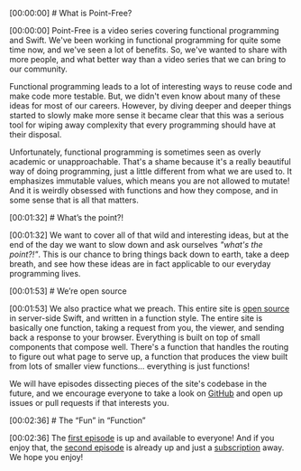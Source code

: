 [00:00:00] # What is Point-Free?

[00:00:00] Point-Free is a video series covering functional programming and Swift. We've been working in functional
programming for quite some time now, and we've seen a lot of benefits. So, we've wanted to share with
more people, and what better way than a video series that we can bring to our community.

Functional programming leads to a lot of interesting ways to reuse code and make code more testable. But,
we didn't even know about many of these ideas for most of our careers. However, by diving deeper and
deeper things started to slowly make more sense it became clear that this was a serious tool for
wiping away complexity that every programming should have at their disposal.

Unfortunately, functional programming is sometimes seen as overly academic or unapproachable. That's a
shame because it's a really beautiful way of doing programming, just a little different from what we
are used to. It emphasizes immutable values, which means you are not allowed to mutate! And it is weirdly
obsessed with functions and how they compose, and in some sense that is all that matters.

[00:01:32] # What’s the point?!

[00:01:32] We want to cover all of that wild and interesting ideas, but at the end of the day we want to slow down
and ask ourselves *"what's the point?!"*. This is our chance to bring things back down to earth, take a
deep breath, and see how these ideas are in fact applicable to our everyday programming lives.

[00:01:53] # We’re open source

[00:01:53] We also practice what we preach. This entire site is
[open source](https://github.com/pointfreeco/pointfreeco) in server-side Swift, and written in a
function style. The entire site is basically one function, taking a request from you, the viewer, and
sending back a response to your browser. Everything is built on top of small components that compose
well. There's a function that handles the routing to figure out what page to serve up, a function that
produces the view built from lots of smaller view functions… everything is just functions!

We will have episodes dissecting pieces of the site's codebase in the future, and we encourage everyone
to take a look on [GitHub](https://github.com/pointfreeco/pointfreeco) and open up issues or pull
requests if that interests you.

[00:02:36] # The “Fun” in “Function”

[00:02:36] The [first episode](https://www.pointfree.co/episodes/ep1-functions) is up and available to everyone! And if
you enjoy that, the [second episode](https://www.pointfree.co/episodes/ep2-side-effects) is already up
and just a [subscription](https://www.pointfree.co/pricing) away. We hope you enjoy!
